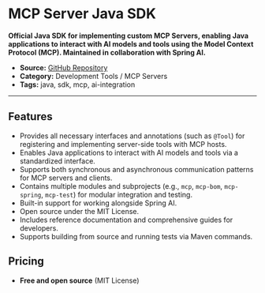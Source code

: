 # MCP Server Java SDK

**Official Java SDK for implementing custom MCP Servers, enabling Java applications to interact with AI models and tools using the Model Context Protocol (MCP). Maintained in collaboration with Spring AI.**

- **Source:** [GitHub Repository](https://github.com/modelcontextprotocol/java-sdk)
- **Category:** Development Tools / MCP Servers
- **Tags:** java, sdk, mcp, ai-integration

---

## Features

- Provides all necessary interfaces and annotations (such as `@Tool`) for registering and implementing server-side tools with MCP hosts.
- Enables Java applications to interact with AI models and tools via a standardized interface.
- Supports both synchronous and asynchronous communication patterns for MCP servers and clients.
- Contains multiple modules and subprojects (e.g., `mcp`, `mcp-bom`, `mcp-spring`, `mcp-test`) for modular integration and testing.
- Built-in support for working alongside Spring AI.
- Open source under the MIT License.
- Includes reference documentation and comprehensive guides for developers.
- Supports building from source and running tests via Maven commands.

## Pricing

- **Free and open source** (MIT License)
